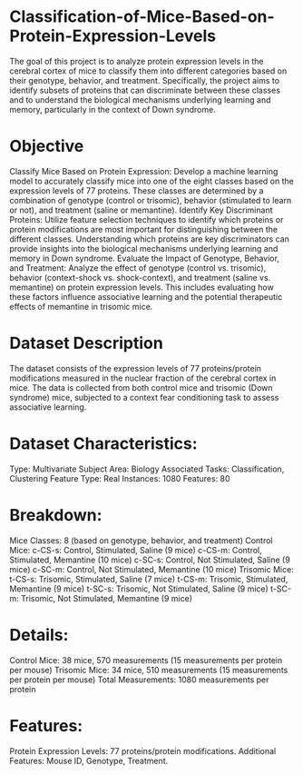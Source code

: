 # Classification-of-Mice-Based-on-Protein-Expression-Levels
The goal of this project is to analyze protein expression levels in the cerebral cortex of mice to classify them into different categories based on their genotype, behavior, and treatment. Specifically, the project aims to identify subsets of proteins that can discriminate between these classes and to understand the biological mechanisms underlying learning and memory, particularly in the context of Down syndrome.


# Objective
Classify Mice Based on Protein Expression: Develop a machine learning model to accurately classify mice into one of the eight classes based on the expression levels of 77 proteins. These classes are determined by a combination of genotype (control or trisomic), behavior (stimulated to learn or not), and treatment (saline or memantine).
Identify Key Discriminant Proteins: Utilize feature selection techniques to identify which proteins or protein modifications are most important for distinguishing between the different classes. Understanding which proteins are key discriminators can provide insights into the biological mechanisms underlying learning and memory in Down syndrome.
Evaluate the Impact of Genotype, Behavior, and Treatment: Analyze the effect of genotype (control vs. trisomic), behavior (context-shock vs. shock-context), and treatment (saline vs. memantine) on protein expression levels. This includes evaluating how these factors influence associative learning and the potential therapeutic effects of memantine in trisomic mice.


# Dataset Description
The dataset consists of the expression levels of 77 proteins/protein modifications measured in the nuclear fraction of the cerebral cortex in mice. The data is collected from both control mice and trisomic (Down syndrome) mice, subjected to a context fear conditioning task to assess associative learning.


# Dataset Characteristics:
Type: Multivariate
Subject Area: Biology
Associated Tasks: Classification, Clustering
Feature Type: Real
Instances: 1080
Features: 80

# Breakdown:
Mice Classes: 8 (based on genotype, behavior, and treatment)
Control Mice:
c-CS-s: Control, Stimulated, Saline (9 mice)
c-CS-m: Control, Stimulated, Memantine (10 mice)
c-SC-s: Control, Not Stimulated, Saline (9 mice)
c-SC-m: Control, Not Stimulated, Memantine (10 mice)
Trisomic Mice:
t-CS-s: Trisomic, Stimulated, Saline (7 mice)
t-CS-m: Trisomic, Stimulated, Memantine (9 mice)
t-SC-s: Trisomic, Not Stimulated, Saline (9 mice)
t-SC-m: Trisomic, Not Stimulated, Memantine (9 mice)

# Details:
Control Mice: 38 mice, 570 measurements (15 measurements per protein per mouse)
Trisomic Mice: 34 mice, 510 measurements (15 measurements per protein per mouse)
Total Measurements: 1080 measurements per protein

# Features:
Protein Expression Levels: 77 proteins/protein modifications.
Additional Features: Mouse ID, Genotype, Treatment.
